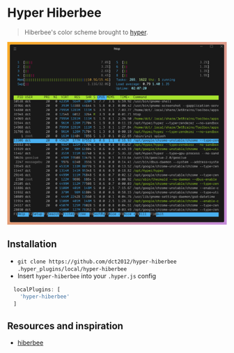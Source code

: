 # Hyper Hiberbee
> Hiberbee's color scheme brought to [hyper](https://hyper.is).

![Hyper Hiberbee](demo.png)

## Installation
* `git clone https://github.com/dct2012/hyper-hiberbee .hyper_plugins/local/hyper-hiberbee`
* Insert `hyper-hiberbee` into your `.hyper.js` config
```javascript
  localPlugins: [
    'hyper-hiberbee'
  ]
```

## Resources and inspiration
* [hiberbee](https://github.com/Hiberbee/code-highlight-themes)

